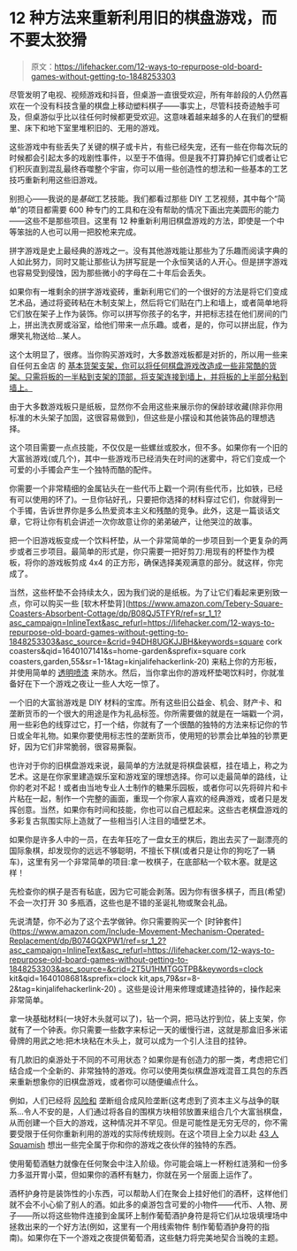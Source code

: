 # 12 种方法来重新利用旧的棋盘游戏，而不要太狡猾

> 原文：<https://lifehacker.com/12-ways-to-repurpose-old-board-games-without-getting-to-1848253303>

尽管发明了电视、视频游戏和抖音，但桌游一直很受欢迎，所有年龄段的人仍然喜欢在一个没有科技含量的棋盘上移动塑料棋子——事实上，尽管科技奇迹触手可及，但桌游似乎比以往任何时候都更受欢迎。这意味着越来越多的人在我们的壁橱里、床下和地下室里堆积旧的、无用的游戏。

这些游戏中有些丢失了关键的棋子或卡片，有些已经失宠，还有一些在你每次玩的时候都会引起太多的戏剧性事件，以至于不值得。但是我不打算扔掉它们或者让它们积灰直到混乱最终吞噬整个宇宙，你可以用一些创造性的想法和一些基本的工艺技巧重新利用这些旧游戏。

别担心——我说的是*基础*工艺技能。我们都看过那些 DIY 工艺视频，其中每个“简单”的项目都需要 600 种专门的工具和在没有帮助的情况下画出完美圆形的能力——这些不是那些项目。这里有 12 种重新利用旧棋盘游戏的方法，即使是一个中等笨拙的人也可以用一把胶枪来完成。

拼字游戏是史上最经典的游戏之一。没有其他游戏能让那些为了乐趣而阅读字典的人如此努力，同时又能让那些认为拼写屁是一个永恒笑话的人开心。但是拼字游戏也容易受到侵蚀，因为那些微小的字母在二十年后会丢失。

如果你有一堆剩余的拼字游戏瓷砖，重新利用它们的一个很好的方法是将它们变成艺术品，通过将瓷砖粘在木制支架上，然后将它们贴在门上和墙上，或者简单地将它们放在架子上作为装饰。你可以拼写你孩子的名字，并把标志挂在他们房间的门上，拼出洗衣房或浴室，给他们带来一点乐趣。或者，是的，你可以拼出屁，作为爆笑礼物送给...某人。

这个太明显了，很疼。当你购买游戏时，大多数游戏板都是对折的，所以用一些来自任何五金店 的 [基本货架支架，你可以将任何棋盘游戏改造成一些非常酷的货架。只需将板的一半粘到支架的顶部，将支架连接到墙上，并将板的上半部分粘到墙上。](https://www.lowes.com/pl/Shelving-brackets-hardware-Shelves-shelving-Storage-organization/4292787816)

由于大多数游戏板只是纸板，显然你不会用这些来展示你的保龄球收藏(除非你用标准的木头架子加固，这很容易做到)，但这些是小摆设和其他装饰品的理想选择。

这个项目需要一点点技能，不仅仅是一些螺丝或胶水，但不多。如果你有一个旧的大富翁游戏(或几个)，其中一些游戏币已经消失在时间的迷雾中，将它们变成一个可爱的小手镯会产生一个独特而酷的配件。

你需要一个非常精细的金属钻头在一些代币上戳一个洞(有些代币，比如铁，已经有可以使用的环了)。一旦你钻好孔，只要把你选择的材料穿过它们，你就得到一个手镯，告诉世界你是多么热爱资本主义和残酷的竞争。此外，这是一篇谈话文章，它将让你有机会讲述一次你故意让你的弟弟破产，让他哭泣的故事。

把一个旧游戏板变成一个饮料杯垫，从一个非常简单的一步项目到一个更复杂的两步或者三步项目。最简单的形式是，你只需要一把好剪刀:用现有的杯垫作为模板，将你的游戏板剪成 4x4 的正方形，确保选择美观满意的部分。就这样，你完成了。

当然，这些杯垫不会持续太久，因为我们说的是纸板。为了让它们看起来更别致一点，你可以购买一些 [软木杯垫背](https://www.amazon.com/Tebery-Square-Coasters-Absorbent-Cottage/dp/B08QJ5TFYR/ref=sr_1_1?asc_campaign=InlineText&asc_refurl=https://lifehacker.com/12-ways-to-repurpose-old-board-games-without-getting-to-1848253303&asc_source=&crid=94DH8UGKJJBH&keywords=square cork coasters&qid=1640107141&s=home-garden&sprefix=square cork coasters,garden,55&sr=1-1&tag=kinjalifehackerlink-20) 来粘上你的方形板，并使用简单的 [透明喷漆](https://www.amazon.com/dp/B0009XCKGA?asc_campaign=InlineText&asc_refurl=https://lifehacker.com/12-ways-to-repurpose-old-board-games-without-getting-to-1848253303&asc_source=&linkCode=ogi&psc=1&tag=kinjalifehackerlink-20&th=1) 来防水。然后，当你拿出你的游戏杯垫喝饮料时，你就准备好在下一个游戏之夜让一些人大吃一惊了。

一个旧的大富翁游戏是 DIY 材料的宝库。所有这些旧公益金、机会、财产卡、和垄断货币的一个很大的用途是作为礼品标签。你所需要做的就是在一端戳一个洞，用一些彩色的线穿过它，打一个结，你就有了一个很酷的独特的方法来标记你的节日或全年礼物。如果你要使用标志性的垄断货币，使用短的钞票会比单独的钞票更好，因为它们非常脆弱，很容易撕裂。

也许对于你的旧棋盘游戏来说，最简单的方法就是将棋盘装框，挂在墙上，称之为艺术。这是在你家里建造娱乐室和游戏室的理想选择。你可以走最简单的路线，让你的老对不起！或者由当地专业人士制作的糖果乐园板，或者你可以先将碎片和卡片粘在一起，制作一个完整的画面，重现一个你家人喜欢的经典游戏，或者只是发挥创意。当然，如果你有时间和技能，你也可以自己框起来。这些古老棋盘游戏的多彩复古氛围实际上造就了一些相当引人注目的墙壁艺术。

如果你是许多人中的一员，在去年狂吃了一盘女王的棋后，跑出去买了一副漂亮的国际象棋，却发现你的远远不够聪明，不擅长下棋(或者只是让你的狗吃了一辆车)，这里有另一个非常简单的项目:拿一枚棋子，在底部粘一个软木塞。就是这样！

先检查你的棋子是否有毡底，因为它可能会剥落。因为你有很多棋子，而且(希望)不会一次打开 30 多瓶酒，这些也是不错的圣诞礼物或聚会礼品。

先说清楚，你不必为了这个去学做钟。你只需要购买一个 [时钟套件](https://www.amazon.com/Include-Movement-Mechanism-Operated-Replacement/dp/B074GQXPW1/ref=sr_1_2?asc_campaign=InlineText&asc_refurl=https://lifehacker.com/12-ways-to-repurpose-old-board-games-without-getting-to-1848253303&asc_source=&crid=2T5U1HMTGGTPB&keywords=clock kit&qid=1640108681&sprefix=clock kit,aps,79&sr=8-2&tag=kinjalifehackerlink-20) 。这些是设计用来修理或建造挂钟的，操作起来非常简单。

拿一块基础材料(一块好木头就可以了)，钻一个洞，把马达拧到位，装上支架，你就有了一个钟表。你只需要一些数字来标记一天的缓慢行进，这就是那盒旧多米诺骨牌的用武之地:把木块粘在木头上，就可以成为一个引人注目的挂钟。

有几款旧的桌游处于不同的不可用状态？如果你是有创造力的那一类，考虑把它们结合成一个全新的、非常独特的游戏。你可以使用类似棋盘游戏混音工具包的东西来重新想象你的旧棋盘游戏，或者你可以随便编点什么。

例如，人们已经将 [风险和](https://boardgamegeek.com/thread/65370/risk-and-monopoly-collide) 垄断组合成风险垄断(这考虑到了资本主义与战争的联系...令人不安的是，人们通过将各自的围棋方块相邻放置来组合几个大富翁棋盘，从而创建一个巨大的游戏，这种情况并不罕见。但是可能性是无穷无尽的，你不需要受限于任何你重新利用的游戏的实际传统规则。在这个项目上全力以赴 [43 人 Squamish](https://www.yourememberthat.com/media/17962/Mad_Magazine_Introduces_43-Man_Squamish/) 想出一些完全属于你和你的游戏之夜伙伴的独特的东西。

使用葡萄酒魅力就像在任何聚会中注入阶级。你可能会端上一杯粉红涟漪和一份多力多滋开胃小菜，但如果你的酒杯有魅力，你就在另一个层面上运作了。

酒杯护身符是装饰性的小东西，可以帮助人们在聚会上挂好他们的酒杯，这样他们就不会不小心偷了别人的酒。如此多的桌游包含可爱的小物件——代币、人物、房子——所以将这些物件连接到金属环上制作葡萄酒护身符是将它们从垃圾填埋场中拯救出来的一个好方法(例如，这里有一个用线索物件 制作葡萄酒护身符的指南)。如果你在下一个游戏之夜提供葡萄酒，这些魅力将完美地契合当晚的主题。